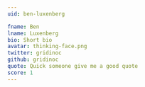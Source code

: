 ```yaml
---
uid: ben-luxenberg

fname: Ben
lname: Luxenberg
bio: Short bio
avatar: thinking-face.png
twitter: gridinoc
github: gridinoc
quote: Quick someone give me a good quote
score: 1
---
```

